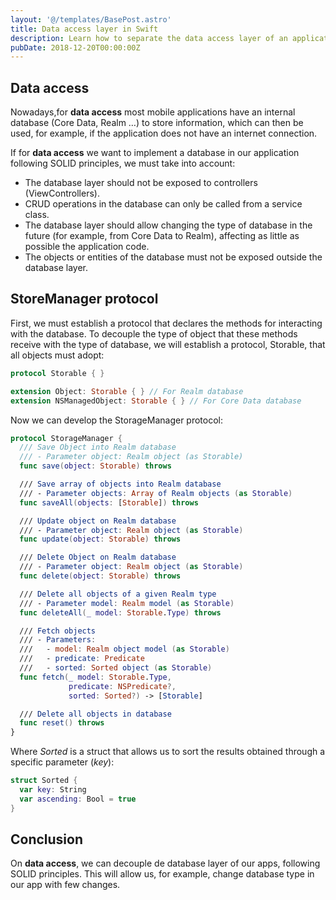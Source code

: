 ```yaml
---
layout: '@/templates/BasePost.astro'
title: Data access layer in Swift
description: Learn how to separate the data access layer of an application from the rest of the components, so that you can change its type without the need for major code changes.
pubDate: 2018-12-20T00:00:00Z
---
```

## Data access
Nowadays,for **data access** most mobile applications have an internal database (Core Data, Realm …) to store information, which can then be used, for example, if the application does not have an internet connection.



If for **data access** we want to implement a database in our application following SOLID principles, we must take into account:

* The database layer should not be exposed to controllers (ViewControllers).
* CRUD operations in the database can only be called from a service class.
* The database layer should allow changing the type of database in the future (for example, from Core Data to Realm), affecting as little as possible the application code.
* The objects or entities of the database must not be exposed outside the database layer.

## StoreManager protocol

First, we must establish a protocol that declares the methods for interacting with the database. To decouple the type of object that these methods receive with the type of database, we will establish a protocol, Storable, that all objects must adopt:

```swift
protocol Storable { }

extension Object: Storable { } // For Realm database
extension NSManagedObject: Storable { } // For Core Data database
```

Now we can develop the StorageManager protocol:

```swift
protocol StorageManager {
  /// Save Object into Realm database
  /// - Parameter object: Realm object (as Storable)
  func save(object: Storable) throws

  /// Save array of objects into Realm database
  /// - Parameter objects: Array of Realm objects (as Storable)
  func saveAll(objects: [Storable]) throws

  /// Update object on Realm database
  /// - Parameter object: Realm object (as Storable)
  func update(object: Storable) throws

  /// Delete Object on Realm database
  /// - Parameter object: Realm object (as Storable)
  func delete(object: Storable) throws

  /// Delete all objects of a given Realm type
  /// - Parameter model: Realm model (as Storable)
  func deleteAll(_ model: Storable.Type) throws

  /// Fetch objects
  /// - Parameters:
  ///   - model: Realm object model (as Storable)
  ///   - predicate: Predicate
  ///   - sorted: Sorted object (as Storable)
  func fetch(_ model: Storable.Type,
             predicate: NSPredicate?,
             sorted: Sorted?) -> [Storable]

  /// Delete all objects in database
  func reset() throws
}
```

Where *Sorted* is a struct that allows us to sort the results obtained through a specific parameter (*key*):

```swift
struct Sorted {
  var key: String
  var ascending: Bool = true
}
```



## Conclusion

On **data access**, we can decouple de database layer of our apps, following SOLID principles. This will allow us, for example, change database type in our app with few changes.
